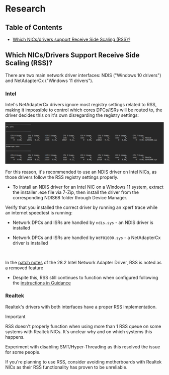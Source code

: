 # Research

## Table of Contents

- [Which NICs/drivers support Receive Side Scaling (RSS)?](#which-nicsdrivers-support-receive-side-scaling-rss)

## Which NICs/Drivers Support Receive Side Scaling (RSS)?

There are two main network driver interfaces: NDIS ("Windows 10 drivers") and NetAdapterCx ("Windows 11 drivers").

### Intel

Intel's NetAdapterCx drivers ignore most registry settings related to RSS, making it impossible to control which cores DPCs/ISRs will be routed to, the driver decides this on it's own disregarding the registry settings:

![](img/NetAdapterCx-RSS.png)

For this reason, it's recommended to use an NDIS driver on Intel NICs, as those drivers follow the RSS registry settings properly.

- To install an NDIS driver for an Intel NIC on a Windows 11 system, extract the installer .exe file via 7-Zip, then install the driver from the corresponding NDIS68 folder through Device Manager.

Verify that you installed the correct driver by running an xperf trace while an internet speedtest is running:

- Network DPCs and ISRs are handled by `ndis.sys` - an NDIS driver is installed

- Network DPCs and ISRs are handled by `Wdf01000.sys` - a NetAdapterCx driver is installed

<br>

In the [patch notes](https://downloadmirror.intel.com/785800/readme_28.2.txt) of the 28.2 Intel Network Adapter Driver, RSS is noted as a removed feature

- Despite this, RSS still continues to function when configured following the [instructions in Guidance](README.md#receive-side-scaling-rss-configuration)

### Realtek

Realtek's drivers with both interfaces have a proper RSS implementation.

> [!IMPORTANT]
> RSS doesn't properly function when using more than 1 RSS queue on some systems with Realtek NICs. It's unclear why and on which systems this happens.
>
> Experiment with disabling SMT/Hyper-Threading as this resolved the issue for some people.

If you're planning to use RSS, consider avoiding motherboards with Realtek NICs as their RSS functionality has proven to be unreliable.